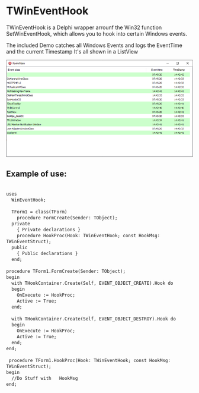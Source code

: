 # TWinEventHook
 TWinEventHook is a Delphi wrapper arrounf the Win32 function SetWinEventHook, which  allows you to hook into certain Windows events.

The included Demo catches all Windows Events and logs the EventTime and the current Timestamp It's all shown in a ListView

![Demo Application](https://github.com/JensBorrisholt/TWinEventHook/blob/master/Capture.png)

## Example of use:

```delphi

uses
  WinEventHook;
  
  TForm1 = class(TForm)
    procedure FormCreate(Sender: TObject);
  private
    { Private declarations }
    procedure HookProc(Hook: TWinEventHook; const HookMsg: TWinEventStruct);
  public
    { Public declarations }
  end;
  
procedure TForm1.FormCreate(Sender: TObject);
begin
  with THookContainer.Create(Self, EVENT_OBJECT_CREATE).Hook do
  begin
    OnExecute := HookProc;
    Active := True;
  end;

  with THookContainer.Create(Self, EVENT_OBJECT_DESTROY).Hook do
  begin
    OnExecute := HookProc;
    Active := True;
  end;
end;
 
 procedure TForm1.HookProc(Hook: TWinEventHook; const HookMsg: TWinEventStruct);
begin
  //Do Stuff with   HookMsg
end;
